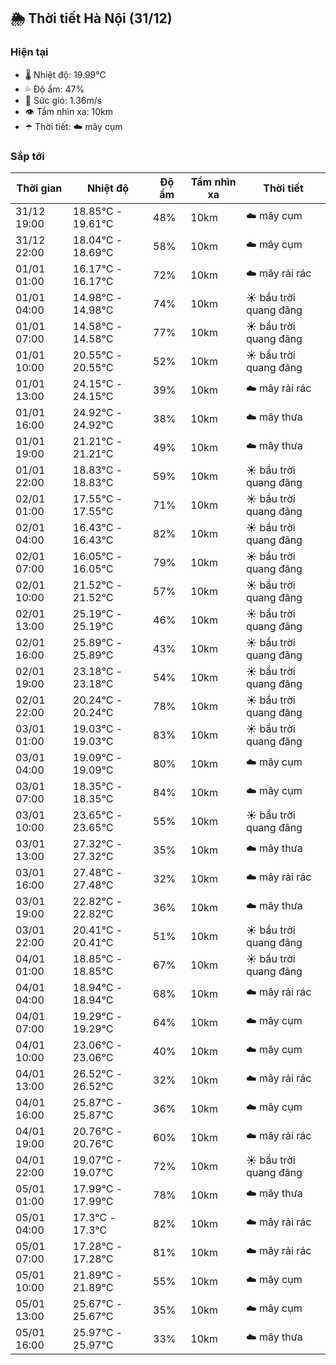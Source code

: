 ## 🌦️ Thời tiết Hà Nội (31/12)

### Hiện tại

- 🌡️ Nhiệt độ: 19.99℃
- 💦 Độ ẩm: 47%
- 💨 Sức gió: 1.36m/s
- 👁️ Tầm nhìn xa: 10km
- ☂️ Thời tiết: ☁️ mây cụm

### Sắp tới

| Thời gian | Nhiệt độ | Độ ẩm | Tầm nhìn xa | Thời tiết |
| --- | --- | --- | --- | --- |
| 31/12 19:00 | 18.85℃ - 19.61℃ | 48% | 10km | ☁️ mây cụm |
| 31/12 22:00 | 18.04℃ - 18.69℃ | 58% | 10km | ☁️ mây cụm |
| 01/01 01:00 | 16.17℃ - 16.17℃ | 72% | 10km | ☁️ mây rải rác |
| 01/01 04:00 | 14.98℃ - 14.98℃ | 74% | 10km | ☀️ bầu trời quang đãng |
| 01/01 07:00 | 14.58℃ - 14.58℃ | 77% | 10km | ☀️ bầu trời quang đãng |
| 01/01 10:00 | 20.55℃ - 20.55℃ | 52% | 10km | ☀️ bầu trời quang đãng |
| 01/01 13:00 | 24.15℃ - 24.15℃ | 39% | 10km | ☁️ mây rải rác |
| 01/01 16:00 | 24.92℃ - 24.92℃ | 38% | 10km | ☁️ mây thưa |
| 01/01 19:00 | 21.21℃ - 21.21℃ | 49% | 10km | ☁️ mây thưa |
| 01/01 22:00 | 18.83℃ - 18.83℃ | 59% | 10km | ☀️ bầu trời quang đãng |
| 02/01 01:00 | 17.55℃ - 17.55℃ | 71% | 10km | ☀️ bầu trời quang đãng |
| 02/01 04:00 | 16.43℃ - 16.43℃ | 82% | 10km | ☀️ bầu trời quang đãng |
| 02/01 07:00 | 16.05℃ - 16.05℃ | 79% | 10km | ☀️ bầu trời quang đãng |
| 02/01 10:00 | 21.52℃ - 21.52℃ | 57% | 10km | ☀️ bầu trời quang đãng |
| 02/01 13:00 | 25.19℃ - 25.19℃ | 46% | 10km | ☀️ bầu trời quang đãng |
| 02/01 16:00 | 25.89℃ - 25.89℃ | 43% | 10km | ☀️ bầu trời quang đãng |
| 02/01 19:00 | 23.18℃ - 23.18℃ | 54% | 10km | ☀️ bầu trời quang đãng |
| 02/01 22:00 | 20.24℃ - 20.24℃ | 78% | 10km | ☀️ bầu trời quang đãng |
| 03/01 01:00 | 19.03℃ - 19.03℃ | 83% | 10km | ☀️ bầu trời quang đãng |
| 03/01 04:00 | 19.09℃ - 19.09℃ | 80% | 10km | ☁️ mây cụm |
| 03/01 07:00 | 18.35℃ - 18.35℃ | 84% | 10km | ☁️ mây cụm |
| 03/01 10:00 | 23.65℃ - 23.65℃ | 55% | 10km | ☀️ bầu trời quang đãng |
| 03/01 13:00 | 27.32℃ - 27.32℃ | 35% | 10km | ☁️ mây thưa |
| 03/01 16:00 | 27.48℃ - 27.48℃ | 32% | 10km | ☁️ mây rải rác |
| 03/01 19:00 | 22.82℃ - 22.82℃ | 36% | 10km | ☁️ mây thưa |
| 03/01 22:00 | 20.41℃ - 20.41℃ | 51% | 10km | ☀️ bầu trời quang đãng |
| 04/01 01:00 | 18.85℃ - 18.85℃ | 67% | 10km | ☀️ bầu trời quang đãng |
| 04/01 04:00 | 18.94℃ - 18.94℃ | 68% | 10km | ☁️ mây rải rác |
| 04/01 07:00 | 19.29℃ - 19.29℃ | 64% | 10km | ☁️ mây cụm |
| 04/01 10:00 | 23.06℃ - 23.06℃ | 40% | 10km | ☁️ mây cụm |
| 04/01 13:00 | 26.52℃ - 26.52℃ | 32% | 10km | ☁️ mây rải rác |
| 04/01 16:00 | 25.87℃ - 25.87℃ | 36% | 10km | ☁️ mây cụm |
| 04/01 19:00 | 20.76℃ - 20.76℃ | 60% | 10km | ☁️ mây rải rác |
| 04/01 22:00 | 19.07℃ - 19.07℃ | 72% | 10km | ☀️ bầu trời quang đãng |
| 05/01 01:00 | 17.99℃ - 17.99℃ | 78% | 10km | ☁️ mây thưa |
| 05/01 04:00 | 17.3℃ - 17.3℃ | 82% | 10km | ☁️ mây rải rác |
| 05/01 07:00 | 17.28℃ - 17.28℃ | 81% | 10km | ☁️ mây rải rác |
| 05/01 10:00 | 21.89℃ - 21.89℃ | 55% | 10km | ☁️ mây cụm |
| 05/01 13:00 | 25.67℃ - 25.67℃ | 35% | 10km | ☁️ mây cụm |
| 05/01 16:00 | 25.97℃ - 25.97℃ | 33% | 10km | ☁️ mây thưa |
